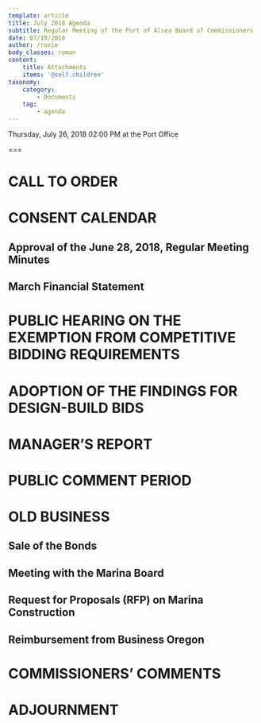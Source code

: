 ```yaml
---
template: article
title: July 2018 Agenda
subtitle: Regular Meeting of the Port of Alsea Board of Commissioners
date: 07/19/2018
author: /roxie
body_classes: roman
content:
    title: Attachments
    items: '@self.children'
taxonomy:
    category: 
        - Documents
    tag: 
        - agenda
---
```


Thursday, July 26, 2018 02:00 PM at the Port Office

===


# CALL TO ORDER

# CONSENT CALENDAR

## Approval of the June 28, 2018, Regular Meeting Minutes
## March Financial Statement

# PUBLIC HEARING ON THE EXEMPTION FROM COMPETITIVE BIDDING REQUIREMENTS

# ADOPTION OF THE FINDINGS FOR DESIGN-BUILD BIDS

# MANAGER’S REPORT

# PUBLIC COMMENT PERIOD

# OLD BUSINESS

## Sale of the Bonds
## Meeting with the Marina Board
## Request for Proposals (RFP) on Marina Construction
## Reimbursement from Business Oregon

# COMMISSIONERS’ COMMENTS

# ADJOURNMENT

